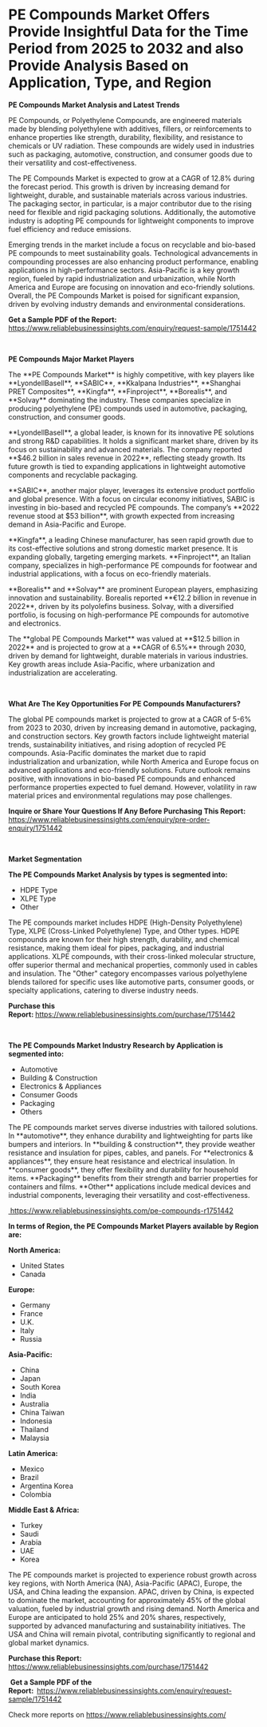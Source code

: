 <p><h1>PE Compounds Market Offers Provide Insightful Data for the Time Period from 2025 to 2032 and also Provide Analysis Based on Application, Type, and Region</h1></p><p><strong>PE Compounds Market Analysis and Latest Trends</strong></p>
<p><p>PE Compounds, or Polyethylene Compounds, are engineered materials made by blending polyethylene with additives, fillers, or reinforcements to enhance properties like strength, durability, flexibility, and resistance to chemicals or UV radiation. These compounds are widely used in industries such as packaging, automotive, construction, and consumer goods due to their versatility and cost-effectiveness.</p><p>The PE Compounds Market is expected to grow at a CAGR of 12.8% during the forecast period. This growth is driven by increasing demand for lightweight, durable, and sustainable materials across various industries. The packaging sector, in particular, is a major contributor due to the rising need for flexible and rigid packaging solutions. Additionally, the automotive industry is adopting PE compounds for lightweight components to improve fuel efficiency and reduce emissions.</p><p>Emerging trends in the market include a focus on recyclable and bio-based PE compounds to meet sustainability goals. Technological advancements in compounding processes are also enhancing product performance, enabling applications in high-performance sectors. Asia-Pacific is a key growth region, fueled by rapid industrialization and urbanization, while North America and Europe are focusing on innovation and eco-friendly solutions. Overall, the PE Compounds Market is poised for significant expansion, driven by evolving industry demands and environmental considerations.</p></p>
<p><strong>Get a Sample PDF of the Report:&nbsp;</strong> <a href="https://www.reliablebusinessinsights.com/enquiry/request-sample/1751442?utm_campaign=2132&utm_medium=2&utm_source=Github&utm_content=ia&utm_term=26012025&utm_id=pe-compounds">https://www.reliablebusinessinsights.com/enquiry/request-sample/1751442</a></p>
<p>&nbsp;</p>
<p><strong>PE Compounds Major Market Players</strong></p>
<p><p>The **PE Compounds Market** is highly competitive, with key players like **LyondellBasell**, **SABIC**, **Kkalpana Industries**, **Shanghai PRET Composites**, **Kingfa**, **Finproject**, **Borealis**, and **Solvay** dominating the industry. These companies specialize in producing polyethylene (PE) compounds used in automotive, packaging, construction, and consumer goods.</p><p>**LyondellBasell**, a global leader, is known for its innovative PE solutions and strong R&D capabilities. It holds a significant market share, driven by its focus on sustainability and advanced materials. The company reported **$46.2 billion in sales revenue in 2022**, reflecting steady growth. Its future growth is tied to expanding applications in lightweight automotive components and recyclable packaging.</p><p>**SABIC**, another major player, leverages its extensive product portfolio and global presence. With a focus on circular economy initiatives, SABIC is investing in bio-based and recycled PE compounds. The company’s **2022 revenue stood at $53 billion**, with growth expected from increasing demand in Asia-Pacific and Europe.</p><p>**Kingfa**, a leading Chinese manufacturer, has seen rapid growth due to its cost-effective solutions and strong domestic market presence. It is expanding globally, targeting emerging markets. **Finproject**, an Italian company, specializes in high-performance PE compounds for footwear and industrial applications, with a focus on eco-friendly materials.</p><p>**Borealis** and **Solvay** are prominent European players, emphasizing innovation and sustainability. Borealis reported **€12.2 billion in revenue in 2022**, driven by its polyolefins business. Solvay, with a diversified portfolio, is focusing on high-performance PE compounds for automotive and electronics.</p><p>The **global PE Compounds Market** was valued at **$12.5 billion in 2022** and is projected to grow at a **CAGR of 6.5%** through 2030, driven by demand for lightweight, durable materials in various industries. Key growth areas include Asia-Pacific, where urbanization and industrialization are accelerating.</p></p>
<p>&nbsp;</p>
<p><strong>What Are The Key Opportunities For PE Compounds Manufacturers?</strong></p>
<p><p>The global PE compounds market is projected to grow at a CAGR of 5-6% from 2023 to 2030, driven by increasing demand in automotive, packaging, and construction sectors. Key growth factors include lightweight material trends, sustainability initiatives, and rising adoption of recycled PE compounds. Asia-Pacific dominates the market due to rapid industrialization and urbanization, while North America and Europe focus on advanced applications and eco-friendly solutions. Future outlook remains positive, with innovations in bio-based PE compounds and enhanced performance properties expected to fuel demand. However, volatility in raw material prices and environmental regulations may pose challenges.</p></p>
<p><strong>Inquire or Share Your Questions If Any Before Purchasing This Report:</strong> <a href="https://www.reliablebusinessinsights.com/enquiry/pre-order-enquiry/1751442?utm_campaign=2132&utm_medium=2&utm_source=Github&utm_content=ia&utm_term=26012025&utm_id=pe-compounds">https://www.reliablebusinessinsights.com/enquiry/pre-order-enquiry/1751442</a></p>
<p>&nbsp;</p>
<p><strong>Market Segmentation</strong></p>
<p><strong>The PE Compounds Market Analysis by types is segmented into:</strong></p>
<p><ul><li>HDPE Type</li><li>XLPE Type</li><li>Other</li></ul></p>
<p><p>The PE compounds market includes HDPE (High-Density Polyethylene) Type, XLPE (Cross-Linked Polyethylene) Type, and Other types. HDPE compounds are known for their high strength, durability, and chemical resistance, making them ideal for pipes, packaging, and industrial applications. XLPE compounds, with their cross-linked molecular structure, offer superior thermal and mechanical properties, commonly used in cables and insulation. The "Other" category encompasses various polyethylene blends tailored for specific uses like automotive parts, consumer goods, or specialty applications, catering to diverse industry needs.</p></p>
<p><strong>Purchase this Report:&nbsp;</strong><a href="https://www.reliablebusinessinsights.com/purchase/1751442?utm_campaign=2132&utm_medium=2&utm_source=Github&utm_content=ia&utm_term=26012025&utm_id=pe-compounds">https://www.reliablebusinessinsights.com/purchase/1751442</a></p>
<p>&nbsp;</p>
<p><strong>The PE Compounds Market Industry Research by Application is segmented into:</strong></p>
<p><ul><li>Automotive</li><li>Building & Construction</li><li>Electronics & Appliances</li><li>Consumer Goods</li><li>Packaging</li><li>Others</li></ul></p>
<p><p>The PE compounds market serves diverse industries with tailored solutions. In **automotive**, they enhance durability and lightweighting for parts like bumpers and interiors. In **building & construction**, they provide weather resistance and insulation for pipes, cables, and panels. For **electronics & appliances**, they ensure heat resistance and electrical insulation. In **consumer goods**, they offer flexibility and durability for household items. **Packaging** benefits from their strength and barrier properties for containers and films. **Other** applications include medical devices and industrial components, leveraging their versatility and cost-effectiveness.</p></p>
<p><a href="https://www.reliablebusinessinsights.com/pe-compounds-r1751442?utm_campaign=2132&utm_medium=2&utm_source=Github&utm_content=ia&utm_term=26012025&utm_id=pe-compounds">&nbsp;https://www.reliablebusinessinsights.com/pe-compounds-r1751442</a></p>
<p><strong>In terms of Region, the PE Compounds Market Players available by Region are:</strong></p>
<p>
    <p> <strong> North America: </strong>
        <ul>
            <li>United States</li>
            <li>Canada</li>
        </ul>
        </p> 
    <p> <strong> Europe: </strong>
        <ul>
            <li>Germany</li>
            <li>France</li>
            <li>U.K.</li>
            <li>Italy</li>
            <li>Russia</li>
        </ul>
        </p> 
    <p> <strong> Asia-Pacific: </strong>
        <ul>
            <li>China</li>
            <li>Japan</li>
            <li>South Korea</li>
            <li>India</li>
            <li>Australia</li>
            <li>China Taiwan</li>
            <li>Indonesia</li>
            <li>Thailand</li>
            <li>Malaysia</li>
        </ul>
        </p> 
    <p> <strong> Latin America: </strong>
        <ul>
            <li>Mexico</li>
            <li>Brazil</li>
            <li>Argentina Korea</li>
            <li>Colombia</li>
        </ul>
        </p> 
    <p> <strong> Middle East & Africa: </strong>
        <ul>
            <li>Turkey</li>
            <li>Saudi</li>
            <li>Arabia</li>
            <li>UAE</li>
            <li>Korea</li>
        </ul>
    </p>
    </p>
<p><p>The PE compounds market is projected to experience robust growth across key regions, with North America (NA), Asia-Pacific (APAC), Europe, the USA, and China leading the expansion. APAC, driven by China, is expected to dominate the market, accounting for approximately 45% of the global valuation, fueled by industrial growth and rising demand. North America and Europe are anticipated to hold 25% and 20% shares, respectively, supported by advanced manufacturing and sustainability initiatives. The USA and China will remain pivotal, contributing significantly to regional and global market dynamics.</p></p>
<p><strong>Purchase this Report: </strong><a href="https://www.reliablebusinessinsights.com/purchase/1751442?utm_campaign=2132&utm_medium=2&utm_source=Github&utm_content=ia&utm_term=26012025&utm_id=pe-compounds">https://www.reliablebusinessinsights.com/purchase/1751442</a></p>
<p>&nbsp;<strong>Get a Sample PDF of the Report:&nbsp;&nbsp;</strong><a href="https://www.reliablebusinessinsights.com/enquiry/request-sample/1751442?utm_campaign=2132&utm_medium=2&utm_source=Github&utm_content=ia&utm_term=26012025&utm_id=pe-compounds">https://www.reliablebusinessinsights.com/enquiry/request-sample/1751442</a></p>
<p><strong></strong></p>
<p>Check more reports on <a href="https://www.reliablebusinessinsights.com/?utm_campaign=2132&utm_medium=2&utm_source=Github&utm_content=ia&utm_term=26012025&utm_id=pe-compounds">https://www.reliablebusinessinsights.com/</a></p>